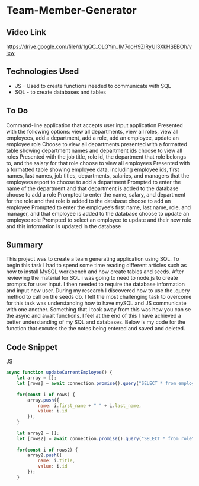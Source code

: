 # Team-Member-Generator

## Video Link
https://drive.google.com/file/d/1gQC_OLGYm_IM7doH9ZIRyUI3XkHSEBOh/view

## Technologies Used
- JS - Used to create functions needed to communicate with SQL
- SQL - to create databases and tables

## To Do
Command-line application that accepts user input application
Presented with the following options: view all departments, view all roles, view all employees, add a department, add a role, add an employee, update an employee role
Choose to view all departments presented with a formatted table showing department names and department ids choose to view all roles
Presented with the job title, role id, the department that role belongs to, and the salary for that role choose to view all employees
Presented with a formatted table showing employee data, including employee ids, first names, last names, job titles, departments, salaries, and managers that the employees report to choose to add a department
Prompted to enter the name of the department and that department is added to the database choose to add a role
Prompted to enter the name, salary, and department for the role and that role is added to the database choose to add an employee
Prompted to enter the employee’s first name, last name, role, and manager, and that employee is added to the database choose to update an employee role
Prompted to select an employee to update and their new role and this information is updated in the database 

## Summary 
This project was to create a team generating application using SQL. To begin this task I had to spend some time reading different articles such as how to install MySQL workbench and how create tables and seeds. After reviewing the material for SQL i was going to need to node.js to create prompts for user input. I then needed to require the database information and input new user. During my research I discovered how to use the .query method to call on the seeds db. I felt the most challenging task to overcome for this task was understanding how to have mySQL and JS communicate with one another. Something that I took away from this was how you can se the async and await functions. I feel at the end of this I have achieved a better understanding of my SQL and databases. Below is my code for the function that excutes the the notes being entered and saved and deleted.

## Code Snippet
JS
```js
async function updateCurrentEmployee() {
    let array = [];
    let [rows] = await connection.promise().query("SELECT * from employee_name");
    
    for(const i of rows) {
        array.push({
            name: i.first_name + " " + i.last_name,
            value: i.id
        });
    }
    
    let array2 = [];
    let [rows2] = await connection.promise().query("SELECT * from role");
    
    for(const i of rows2) {
        array2.push({
            name: i.title,
            value: i.id
        });
    }


```
